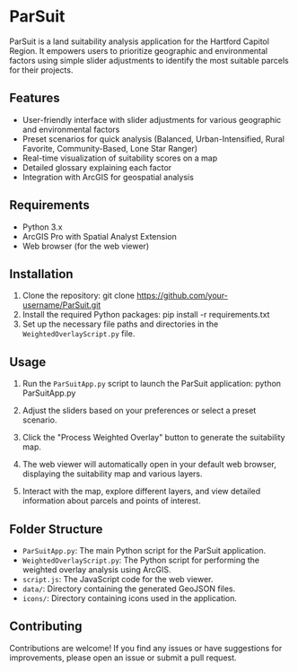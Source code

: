 # ParSuit

ParSuit is a land suitability analysis application for the Hartford Capitol Region. It empowers users to prioritize geographic and environmental factors using simple slider adjustments to identify the most suitable parcels for their projects.

## Features

- User-friendly interface with slider adjustments for various geographic and environmental factors
- Preset scenarios for quick analysis (Balanced, Urban-Intensified, Rural Favorite, Community-Based, Lone Star Ranger)
- Real-time visualization of suitability scores on a map
- Detailed glossary explaining each factor
- Integration with ArcGIS for geospatial analysis

## Requirements

- Python 3.x
- ArcGIS Pro with Spatial Analyst Extension
- Web browser (for the web viewer)

## Installation

1. Clone the repository:
git clone https://github.com/your-username/ParSuit.git
2. Install the required Python packages:
pip install -r requirements.txt
3. Set up the necessary file paths and directories in the `WeightedOverlayScript.py` file.

## Usage

1. Run the `ParSuitApp.py` script to launch the ParSuit application:
python ParSuitApp.py
2. Adjust the sliders based on your preferences or select a preset scenario.

3. Click the "Process Weighted Overlay" button to generate the suitability map.

4. The web viewer will automatically open in your default web browser, displaying the suitability map and various layers.

5. Interact with the map, explore different layers, and view detailed information about parcels and points of interest.

## Folder Structure

- `ParSuitApp.py`: The main Python script for the ParSuit application.
- `WeightedOverlayScript.py`: The Python script for performing the weighted overlay analysis using ArcGIS.
- `script.js`: The JavaScript code for the web viewer.
- `data/`: Directory containing the generated GeoJSON files.
- `icons/`: Directory containing icons used in the application.

## Contributing

Contributions are welcome! If you find any issues or have suggestions for improvements, please open an issue or submit a pull request.
